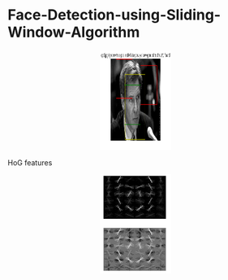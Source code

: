 # Face-Detection-using-Sliding-Window-Algorithm

<p align="center">
  <img src="https://github.com/priyatejankar/Face-Detection-using-Sliding-Window/blob/master/html/download%20(4).png" width=140 height=195>
</p>


<p>HoG features</p>
<p align="center">
  <img src="https://github.com/priyatejankar/Face-Detection-using-Sliding-Window/blob/master/html/hog.jpg" width=140 height=195>
</p>




